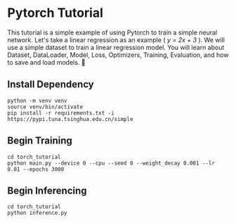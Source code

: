 # Pytorch Tutorial

This tutorial is a simple example of using Pytorch to train a simple neural network. 
Let's take a linear regression as an example ( *y = 2x + 3* ).
We will use a simple dataset to train a linear regression model.
You will learn about Dataset, DataLoader, Model, Loss, Optimizers, Training, Evaluation, and how to save and load models. 🎉

## Install Dependency
```shell
python -m venv venv
source venv/bin/activate
pip install -r requirements.txt -i https://pypi.tuna.tsinghua.edu.cn/simple
```

## Begin Training

```shell
cd torch_tutorial
python main.py --device 0 --cpu --seed 0 --weight_decay 0.001 --lr 0.01 --epochs 3000
```

## Begin Inferencing

```shell
cd torch_tutorial
python inference.py
```
